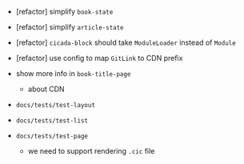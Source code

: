 - [refactor] simplify `book-state`

- [refactor] simplify `article-state`

- [refactor] `cicada-block` should take `ModuleLoader` instead of `Module`

- [refactor] use config to map `GitLink` to CDN prefix

- show more info in `book-title-page`

  - about CDN

- `docs/tests/test-layout`
- `docs/tests/test-list`
- `docs/tests/test-page`

  - we need to support rendering `.cic` file

